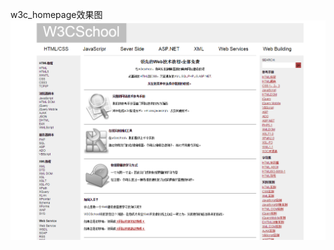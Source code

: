w3c_homepage效果图
![](https://github.com/lwg529/my-web-study/blob/master/w3c_homepage/w3c_homepage.png)
